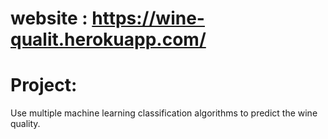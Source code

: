 # website : https://wine-qualit.herokuapp.com/

# Project: 
  Use multiple machine learning classification algorithms to predict the wine quality.


